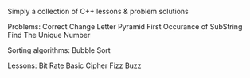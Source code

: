 Simply a collection of C++ lessons & problem solutions

Problems:
    Correct Change
    Letter Pyramid
    First Occurance of SubString
    Find The Unique Number

Sorting algorithms:
    Bubble Sort

Lessons:
    Bit Rate
    Basic Cipher
    Fizz Buzz